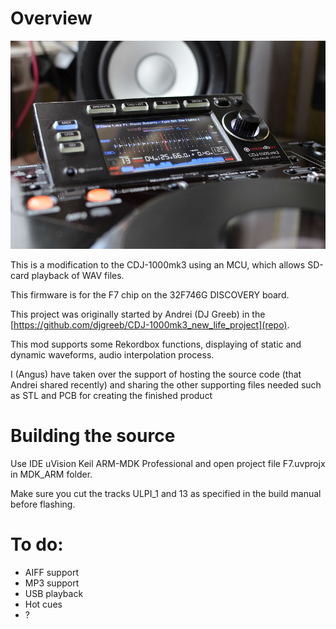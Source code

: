 # Overview

![alt text](https://github.com/angusmack/CDJ-1000Mk3-MCU-Mod/blob/master/Images/cdj_mod_view1.png "CDJ1000Mk3 MCU Mod")

This is a modification to the CDJ-1000mk3 using an MCU, which allows SD-card playback of WAV files.

This firmware is for the F7 chip on the 32F746G DISCOVERY board.

This project was originally started by Andrei (DJ Greeb) in the [https://github.com/djgreeb/CDJ-1000mk3_new_life_project](repo).

This mod supports some Rekordbox functions, displaying of static and dynamic waveforms, audio interpolation process. 

I (Angus) have taken over the support of hosting the source code (that Andrei shared recently) and sharing the other supporting files needed such as STL and PCB for creating the finished product 

# Building the source
Use IDE uVision Keil ARM-MDK Professional and open project file F7.uvprojx in MDK_ARM folder.

Make sure you cut the tracks ULPI_1 and 13 as specified in the build manual before flashing.

# To do:
- AIFF support
- MP3 support
- USB playback
- Hot cues
- ?
